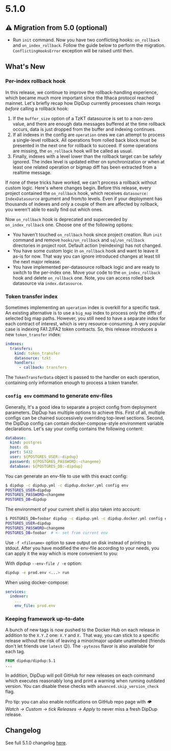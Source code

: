 # 5.1.0

## ⚠ Migration from 5.0 (optional)

* Run `init` command. Now you have two conflicting hooks: `on_rollback` and `on_index_rollback`. Follow the guide below to perform the migration. `ConflictingHooksError` exception will be raised until then.

## What's New

### Per-index rollback hook

In this release, we continue to improve the rollback-handling experience, which became much more important since the Ithaca protocol reached mainnet. Let's briefly recap how DipDup currently processes chain reorgs _before_ calling a rollback hook:

1. If the `buffer_size` option of a TzKT datasource is set to a non-zero value, and there are enough data messages buffered at the time rollback occurs, data is just dropped from the buffer and indexing continues.
2. If all indexes in the config are `operation` ones we can attempt to process a single-level rollback. All operations from rolled back block must be presented in the next one for rollback to succeed. If some operations are missing, the `on_rollback` hook will be called as usual.
3. Finally, indexes with a level lower than the rollback target can be safely ignored. The index level is updated either on synchronization or when at least one related operation or bigmap diff has been extracted from a realtime message.

If none of these tricks have worked, we can't process a rollback without custom logic. Here's where changes begin. Before this release, every project contained the `on_rollback` hook, which receives `datasource: IndexDatasource` argument and from/to levels. Even if your deployment has thousands of indexes and only a couple of them are affected by rollback, you weren't able to easily find out which ones.

Now `on_rollback` hook is deprecated and superceeded by `on_index_rollback` one. Choose one of the following options:

* You haven't touched `on_rollback` hook since project creation. Run `init` command and remove `hooks/on_rollback` and `sql/on_rollback` directories in project root. Default action (reindexing) has not changed.
* You have some custom logic in `on_rollback` hook and want to leave it as-is for now. That way you can ignore introduced changes at least till the next major release.
* You have implemented per-datasource rollback logic and are ready to switch to the per-index one. Move your code to the `on_index_rollback` hook and delete `on_rollback` one. Note, you can access rolled back datasource via `index.datasource`.

### Token transfer index

Sometimes implementing an `operation` index is overkill for a specific task. An existing alternative is to use a `big_map` index to process only the diffs of selected big map paths. However, you still need to have a separate index for each contract of interest, which is very resource-consuming. A very popular case is indexing FA1.2/FA2 token contracts. So, this release introduces a new `token_transfer` index:

```yaml
indexes:
  transfers:
    kind: token_transfer
    datasource: tzkt
    handlers:
      - callback: transfers
```

The `TokenTransferData` object is passed to the handler on each operation, containing only information enough to process a token transfer.

### `config env` command to generate env-files

Generally, It's a good idea to separate a project config from deployment parameters. DipDup has multiple options to achieve this. First of all, multiple configs can be chained successively overriding top-level sections. Second, the DipDup config can contain docker-compose-style environment variable declarations. Let's say your config contains the following content:

```yaml
database:
  kind: postgres
  host: db
  port: 5432
  user: ${POSTGRES_USER:-dipdup}
  password: ${POSTGRES_PASSWORD:-changeme}
  database: ${POSTGRES_DB:-dipdup}
```

You can generate an env-file to use with this exact config:

```bash
$ dipdup -c dipdup.yml -c dipdup.docker.yml config env
POSTGRES_USER=dipdup
POSTGRES_PASSWORD=changeme
POSTGRES_DB=dipdup
```

The environment of your current shell is also taken into account:

```bash
$ POSTGRES_DB=foobar dipdup -c dipdup.yml -c dipdup.docker.yml config env
POSTGRES_USER=dipdup
POSTGRES_PASSWORD=changeme
POSTGRES_DB=foobar  # <- set from current env
```

Use `-f <filename>` option to save output on disk instead of printing to stdout. After you have modified the env-file according to your needs, you can apply it the way which is more convenient to you:

With dipdup `--env-file / -e` option:

```bash
dipdup -e prod.env <...> run
```

When using docker-compose:

```yaml
services:
  indexer:
    ...
    env_file: prod.env
```

### Keeping framework up-to-date

A bunch of new tags is now pushed to the Docker Hub on each release in addition to the `X.Y.Z` one: `X.Y` and `X.` That way, you can stick to a specific release without the risk of leaving a minor/major update unattended (friends don't let friends use `latest` 😉). The `-pytezos` flavor is also available for each tag.

```Dockerfile
FROM dipdup/dipdup:5.1
...
```

In addition, DipDup will poll GitHub for new releases on each command which executes reasonably long and print a warning when running outdated version. You can disable these checks with `advanced.skip_version_check` flag.

Pro tip: you can also enable notifications on GitHub repo page with _👁 Watch -> Custom -> tick Releases -> Apply_ to never miss a fresh DipDup release.

## Changelog

See full 5.1.0 changelog [here](changelog.md#510---2022-05-12).
